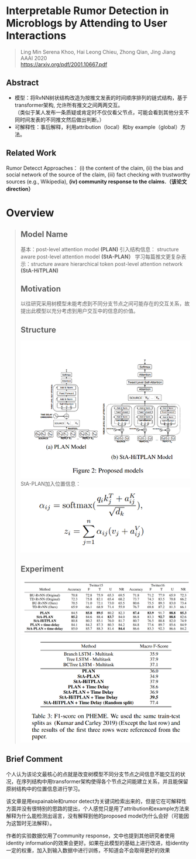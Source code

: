 # Interpretable Rumor Detection in Microblogs by Attending to User Interactions

> Ling Min Serena Khoo, Hai Leong Chieu, Zhong Qian, Jing Jiang  
> AAAI 2020  
> https://arxiv.org/pdf/2001.10667.pdf  

## Abstract
*	模型：将RvNN树状结构改造为按推文发表的时间顺序排列的链式结构，基于transformer架构, 允许所有推文之间两两交互。  
（类似于某人发布一条质疑或肯定时不仅仅看父节点，可能会看到其他分支不同时间发表的不同推文然后做出判断。）
* 可解释性：事后解释，利用attribution（local）和by example（global）方法。
## Related Work
Rumor Detecct Approaches：
(i) the content of the claim,
(ii) the bias and social network of the source of the claim, 
(iii) fact checking with trustworthy sources (e.g., Wikipedia), 
**(iv) community response to the claims.（该论文direction）**

# Overview
> ## Model Name
> 基本：post-level attention model **(PLAN)**
> 引入结构信息： structure aware post-level attention model **(StA-PLAN）**
> 学习每篇推文更复杂表示：structure aware hierarchical token post-level attention network **(StA-HiTPLAN)**
> ## Motivation
> 以往研究采用树模型未能考虑到不同分支节点之间可能存在的交互关系，故提出此模型以充分考虑到用户交互中的信息的价值。
> ## Structure
> ![Note02-1-1](/Img/Note02-1-1.bmp)  
> StA-PLAN加入位置信息：  
> ![Note02-1-2](/Img/Note02-1-2.bmp)
> ## Experiment
> ![Note02-1-3](/Img/Note02-1-3.bmp)  
> ![Note02-1-4](/Img/Note02-1-4.bmp)  

## Brief Comment
个人认为该论文最核心的点就是改变树模型不同分支节点之间信息不能交互的状况，在序列结构中用transformer架构使得各个节点之间能建立关系，并且能保留原树结构中的位置信息进行学习。  

该文章是用expainable和rumor detect为关键词检索出来的，但是它在可解释性方面并没有很特别的思路的提出，个人感觉只是用了attribution和example方法来解释为什么能检测出谣言，没有解释到他的proposed model为什么会好（可能因为这暂时无法解释）。  

作者的实验数据仅用了community response，文中也提到其他研究者使用identity information的效果会更好。如果在此模型的基础上进行改进，给identity一定的权重，加入到输入数据中进行训练，不知道会不会取得更好的效果

